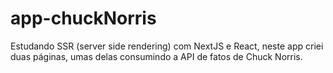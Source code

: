 # app-chuckNorris
Estudando SSR (server side rendering) com NextJS e React, neste app criei duas páginas, umas delas consumindo a API de fatos de Chuck Norris.
